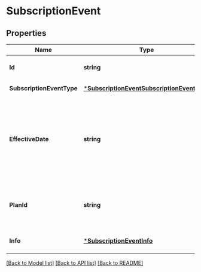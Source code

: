 # SubscriptionEvent

## Properties

 Name                      | Type                                                                                     | Description                                                                                               | Notes                        
---------------------------|------------------------------------------------------------------------------------------|-----------------------------------------------------------------------------------------------------------|------------------------------
 **Id**                    | **string**                                                                               | The ID of the subscription event.                                                                         | [default to null]            
 **SubscriptionEventType** | [***SubscriptionEventSubscriptionEventType**](SubscriptionEventSubscriptionEventType.md) |                                                                                                           | [default to null]            
 **EffectiveDate**         | **string**                                                                               | The &#x60;YYYY-MM-DD&#x60;-formatted date (for example, 2013-01-15) when the subscription event occurred. | [default to null]            
 **PlanId**                | **string**                                                                               | The ID of the subscription plan associated with the subscription.                                         | [default to null]            
 **Info**                  | [***SubscriptionEventInfo**](SubscriptionEventInfo.md)                                   |                                                                                                           | [optional] [default to null] 

[[Back to Model list]](../README.md#documentation-for-models) [[Back to API list]](../README.md#documentation-for-api-endpoints) [[Back to README]](../README.md)


